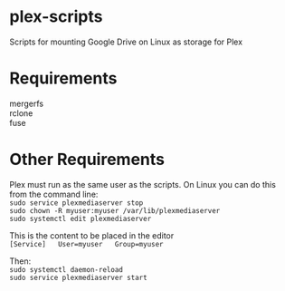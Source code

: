 # plex-scripts
Scripts for mounting Google Drive on Linux as storage for Plex

# Requirements
mergerfs  
rclone  
fuse

# Other Requirements
Plex must run as the same user as the scripts. On Linux you can do this from the command line:  
`sudo service plexmediaserver stop`  
`sudo chown -R myuser:myuser /var/lib/plexmediaserver`  
`sudo systemctl edit plexmediaserver`  

This is the content to be placed in the editor  
``[Service]  
User=myuser  
Group=myuser``  

Then:  
`sudo systemctl daemon-reload`  
`sudo service plexmediaserver start`  


